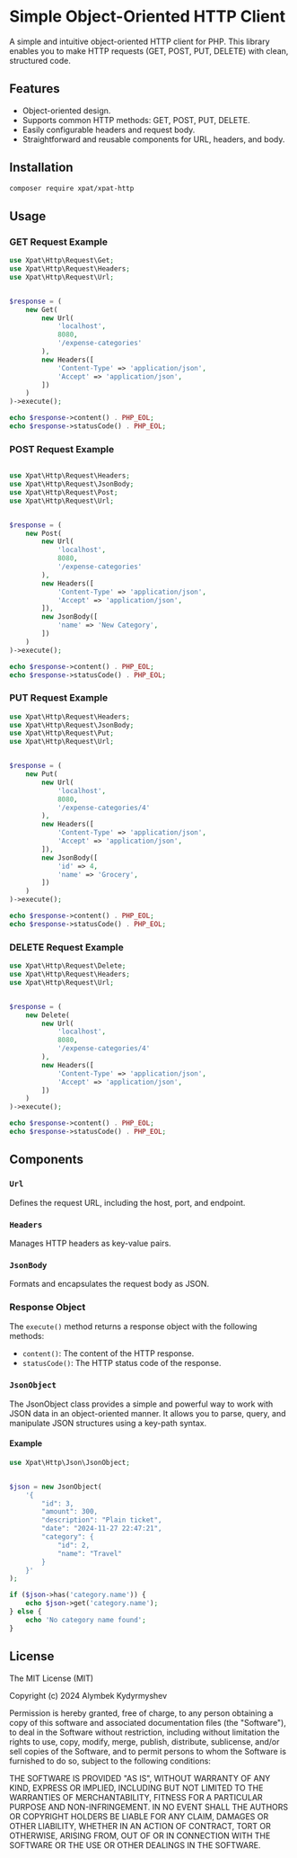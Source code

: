 # Simple Object-Oriented HTTP Client

A simple and intuitive object-oriented HTTP client for PHP. This library enables you to make HTTP requests (GET, POST,
PUT, DELETE) with clean, structured code.

## Features

- Object-oriented design.
- Supports common HTTP methods: GET, POST, PUT, DELETE.
- Easily configurable headers and request body.
- Straightforward and reusable components for URL, headers, and body.

## Installation

```bash
composer require xpat/xpat-http
```

## Usage

### GET Request Example

```php
use Xpat\Http\Request\Get;
use Xpat\Http\Request\Headers;
use Xpat\Http\Request\Url;


$response = (
    new Get(
        new Url(
            'localhost',
            8080,
            '/expense-categories'
        ),
        new Headers([
            'Content-Type' => 'application/json',
            'Accept' => 'application/json',
        ])
    )
)->execute();

echo $response->content() . PHP_EOL;
echo $response->statusCode() . PHP_EOL;
```

### POST Request Example

```php

use Xpat\Http\Request\Headers;
use Xpat\Http\Request\JsonBody;
use Xpat\Http\Request\Post;
use Xpat\Http\Request\Url;


$response = (
    new Post(
        new Url(
            'localhost',
            8080,
            '/expense-categories'
        ),
        new Headers([
            'Content-Type' => 'application/json',
            'Accept' => 'application/json',
        ]),
        new JsonBody([
            'name' => 'New Category',
        ])
    )
)->execute();

echo $response->content() . PHP_EOL;
echo $response->statusCode() . PHP_EOL;
```

### PUT Request Example

```php
use Xpat\Http\Request\Headers;
use Xpat\Http\Request\JsonBody;
use Xpat\Http\Request\Put;
use Xpat\Http\Request\Url;


$response = (
    new Put(
        new Url(
            'localhost',
            8080,
            '/expense-categories/4'
        ),
        new Headers([
            'Content-Type' => 'application/json',
            'Accept' => 'application/json',
        ]),
        new JsonBody([
            'id' => 4,
            'name' => 'Grocery',
        ])
    )
)->execute();

echo $response->content() . PHP_EOL;
echo $response->statusCode() . PHP_EOL;
```

### DELETE Request Example

```php
use Xpat\Http\Request\Delete;
use Xpat\Http\Request\Headers;
use Xpat\Http\Request\Url;


$response = (
    new Delete(
        new Url(
            'localhost',
            8080,
            '/expense-categories/4'
        ),
        new Headers([
            'Content-Type' => 'application/json',
            'Accept' => 'application/json',
        ])
    )
)->execute();

echo $response->content() . PHP_EOL;
echo $response->statusCode() . PHP_EOL;
```

## Components

### `Url`

Defines the request URL, including the host, port, and endpoint.

### `Headers`

Manages HTTP headers as key-value pairs.


### `JsonBody`

Formats and encapsulates the request body as JSON.

### Response Object

The `execute()` method returns a response object with the following methods:

- `content()`: The content of the HTTP response.
- `statusCode()`: The HTTP status code of the response.

### `JsonObject`

The JsonObject class provides a simple and powerful
way to work with JSON data in an object-oriented manner. It allows you to parse, query, and manipulate JSON structures
using a key-path syntax.

#### Example

```php
use Xpat\Http\Json\JsonObject;


$json = new JsonObject(
    '{
        "id": 3,
        "amount": 300,
        "description": "Plain ticket",
        "date": "2024-11-27 22:47:21",
        "category": {
            "id": 2,
            "name": "Travel"
        }
    }'
);

if ($json->has('category.name')) {
    echo $json->get('category.name');
} else {
    echo 'No category name found';
}
```

## License

The MIT License (MIT)

Copyright (c) 2024 Alymbek Kydyrmyshev

Permission is hereby granted, free of charge, to any person obtaining a copy
of this software and associated documentation files (the "Software"), to deal
in the Software without restriction, including without limitation the rights
to use, copy, modify, merge, publish, distribute, sublicense, and/or sell
copies of the Software, and to permit persons to whom the Software is
furnished to do so, subject to the following conditions:

THE SOFTWARE IS PROVIDED "AS IS", WITHOUT WARRANTY OF ANY KIND, EXPRESS OR
IMPLIED, INCLUDING BUT NOT LIMITED TO THE WARRANTIES OF MERCHANTABILITY,
FITNESS FOR A PARTICULAR PURPOSE AND NON-INFRINGEMENT. IN NO EVENT SHALL THE
AUTHORS OR COPYRIGHT HOLDERS BE LIABLE FOR ANY CLAIM, DAMAGES OR OTHER
LIABILITY, WHETHER IN AN ACTION OF CONTRACT, TORT OR OTHERWISE, ARISING FROM,
OUT OF OR IN CONNECTION WITH THE SOFTWARE OR THE USE OR OTHER DEALINGS IN THE
SOFTWARE.
